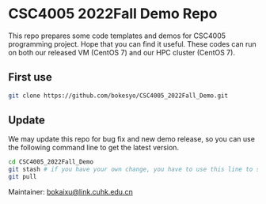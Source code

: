 # CSC4005 2022Fall Demo Repo

This repo prepares some code templates and demos for CSC4005 programming project. Hope that you can find it useful. These codes can run on both our released VM (CentOS 7) and our HPC cluster (CentOS 7).


## First use

```bash
git clone https://github.com/bokesyo/CSC4005_2022Fall_Demo.git
```

## Update

We may update this repo for bug fix and new demo release, so you can use the following command line to get the latest version.

```bash
cd CSC4005_2022Fall_Demo
git stash # if you have your own change, you have to use this line to store your change first
git pull
```

Maintainer: bokaixu@link.cuhk.edu.cn

